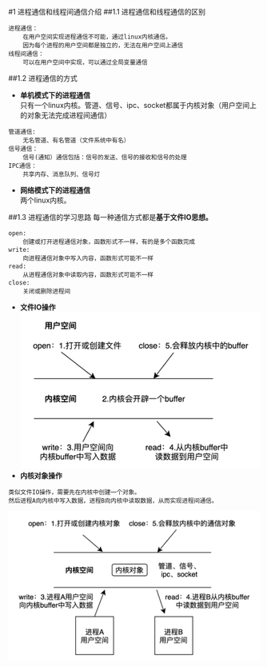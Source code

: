 #1 进程通信和线程间通信介绍
##1.1 进程通信和线程通信的区别
```
进程通信：
    在用户空间实现进程通信不可能，通过linux内核通信。
    因为每个进程的用户空间都是独立的，无法在用户空间上通信
线程间通信：
    可以在用户空间中实现，可以通过全局变量通信
```

##1.2 进程通信的方式
* **单机模式下的进程通信**   
  只有一个linux内核。管道、信号、ipc、socket都属于内核对象（用户空间上的对象无法完成进程间通信）
```
管道通信:
    无名管道、有名管道（文件系统中有名）
信号通信：
    信号(通知）通信包括：信号的发送、信号的接收和信号的处理
IPC通信：
    共享内存、消息队列、信号灯
```
* **网络模式下的进程通信**  
  两个linux内核。

##1.3 进程通信的学习思路
每一种通信方式都是**基于文件IO思想。**
```
open:
    创建或打开进程通信对象，函数形式不一样，有的是多个函数完成
write:
    向进程通信对象中写入内容，函数形式可能不一样
read:
    从进程通信对象中读取内容，函数形式可能不一样
close:
    关闭或删除进程间
```
* **文件IO操作**
  ![img.png](images/1.png)
* **内核对象操作**
```
类似文件IO操作，需要先在内核中创建一个对象。
然后进程A向内核中写入数据，进程B向内核中读取数据，从而实现进程间通信。
```
![img.png](images/2.png)